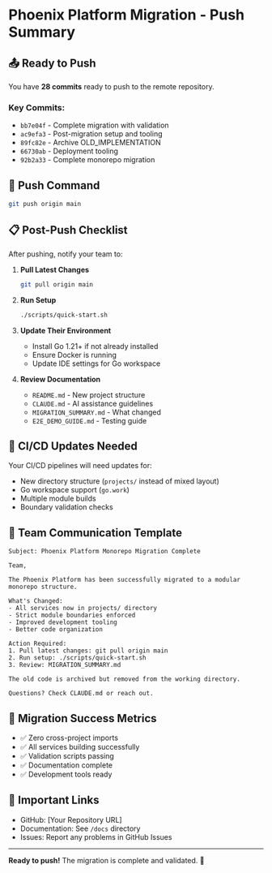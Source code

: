 # Phoenix Platform Migration - Push Summary

## 📤 Ready to Push

You have **28 commits** ready to push to the remote repository.

### Key Commits:
- `bb7e04f` - Complete migration with validation
- `ac9efa3` - Post-migration setup and tooling
- `89fc82e` - Archive OLD_IMPLEMENTATION
- `66730ab` - Deployment tooling
- `92b2a33` - Complete monorepo migration

## 🚀 Push Command

```bash
git push origin main
```

## 📋 Post-Push Checklist

After pushing, notify your team to:

1. **Pull Latest Changes**
   ```bash
   git pull origin main
   ```

2. **Run Setup**
   ```bash
   ./scripts/quick-start.sh
   ```

3. **Update Their Environment**
   - Install Go 1.21+ if not already installed
   - Ensure Docker is running
   - Update IDE settings for Go workspace

4. **Review Documentation**
   - `README.md` - New project structure
   - `CLAUDE.md` - AI assistance guidelines
   - `MIGRATION_SUMMARY.md` - What changed
   - `E2E_DEMO_GUIDE.md` - Testing guide

## 🔄 CI/CD Updates Needed

Your CI/CD pipelines will need updates for:
- New directory structure (`projects/` instead of mixed layout)
- Go workspace support (`go.work`)
- Multiple module builds
- Boundary validation checks

## 📢 Team Communication Template

```
Subject: Phoenix Platform Monorepo Migration Complete

Team,

The Phoenix Platform has been successfully migrated to a modular monorepo structure. 

What's Changed:
- All services now in projects/ directory
- Strict module boundaries enforced
- Improved development tooling
- Better code organization

Action Required:
1. Pull latest changes: git pull origin main
2. Run setup: ./scripts/quick-start.sh
3. Review: MIGRATION_SUMMARY.md

The old code is archived but removed from the working directory.

Questions? Check CLAUDE.md or reach out.
```

## 🎯 Migration Success Metrics

- ✅ Zero cross-project imports
- ✅ All services building successfully
- ✅ Validation scripts passing
- ✅ Documentation complete
- ✅ Development tools ready

## 🔗 Important Links

- GitHub: [Your Repository URL]
- Documentation: See `/docs` directory
- Issues: Report any problems in GitHub Issues

---

**Ready to push!** The migration is complete and validated. 🚀